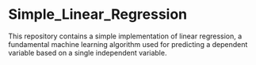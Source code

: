 # Simple_Linear_Regression
This repository contains a simple implementation of linear regression, a fundamental machine learning algorithm used for predicting a dependent variable based on a single independent variable.
